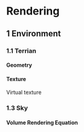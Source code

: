 # Rendering

## 1 Environment

### 1.1 Terrian

#### Geometry

#### Texture

Virtual texture

### 1.3 Sky

#### Volume Rendering Equation


